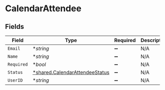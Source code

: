 # CalendarAttendee


## Fields

| Field                                                                                  | Type                                                                                   | Required                                                                               | Description                                                                            |
| -------------------------------------------------------------------------------------- | -------------------------------------------------------------------------------------- | -------------------------------------------------------------------------------------- | -------------------------------------------------------------------------------------- |
| `Email`                                                                                | **string*                                                                              | :heavy_minus_sign:                                                                     | N/A                                                                                    |
| `Name`                                                                                 | **string*                                                                              | :heavy_minus_sign:                                                                     | N/A                                                                                    |
| `Required`                                                                             | **bool*                                                                                | :heavy_minus_sign:                                                                     | N/A                                                                                    |
| `Status`                                                                               | [*shared.CalendarAttendeeStatus](../../../pkg/models/shared/calendarattendeestatus.md) | :heavy_minus_sign:                                                                     | N/A                                                                                    |
| `UserID`                                                                               | **string*                                                                              | :heavy_minus_sign:                                                                     | N/A                                                                                    |